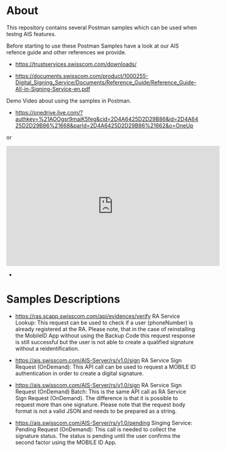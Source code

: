 # About
This repository contains several Postman samples which can be used when testng AIS features.

Before starting to use these Postman Samples have a look at our AIS refence guide and other references we provide.
* https://trustservices.swisscom.com/downloads/

* https://documents.swisscom.com/product/1000255-Digital_Signing_Service/Documents/Reference_Guide/Reference_Guide-All-in-Signing-Service-en.pdf

Demo Video about using the samples in Postman.
* https://onedrive.live.com/?authkey=%21AOOgsr9maiK5feg&cid=2D4A6425D2D29B86&id=2D4A6425D2D29B86%21668&parId=2D4A6425D2D29B86%21662&o=OneUp

or

<iframe width="560" height="315"
src="https://github.com/SwisscomTrustServices/AIS-Postman-Samples/blob/main/20201201_PostmanSetup_mTLS-configuration.mp4" 
frameborder="0" 
allow="accelerometer; autoplay; encrypted-media; gyroscope; picture-in-picture" 
allowfullscreen></iframe>

* 

# Samples Descriptions

* https://ras.scapp.swisscom.com/api/evidences/verify
RA Service Lookup: This request can be used to check if a user (phoneNumber) is already registered at the RA. Please note, that in the case of reinstalling the MobileID App without using the Backup Code this request response is still successful but the user is not able to create a qualified signature without a reidentification.

* https://ais.swisscom.com/AIS-Server/rs/v1.0/sign
RA Service Sign Request (OnDemand): This API call can be used to request a MOBILE ID authentication in order to create a digital signature. 

* https://ais.swisscom.com/AIS-Server/rs/v1.0/sign
RA Service Sign Request (OnDemand) Batch: This is the same API call as RA Service Sign Request (OnDemand). The difference is that it is possible to request more than one signature. Please note that the request body format is not a valid JSON and needs to be prepared as a string. 

* https://ais.swisscom.com/AIS-Server/rs/v1.0/pending
Singing Service: Pending Request (OnDemand): This call is needed to collect the signature status. The status is pending until the user confirms the second factor using the MOBILE ID App. 

